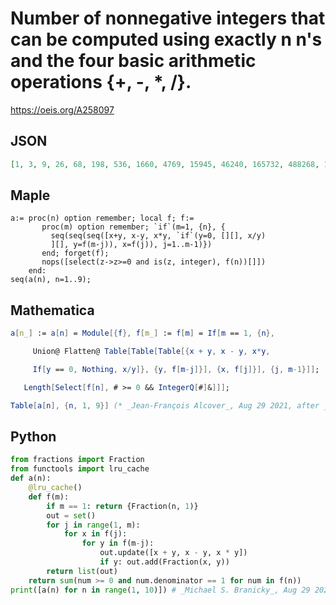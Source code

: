 # Number of nonnegative integers that can be computed using exactly n n's and the four basic arithmetic operations \{\+, \-, \*, /\}\.
https://oeis.org/A258097
## JSON
```JSON
[1, 3, 9, 26, 68, 198, 536, 1660, 4769, 15945, 46240, 165732, 488268, 1848866, 5852344]
```
## Maple
```Maple
a:= proc(n) option remember; local f; f:=
       proc(m) option remember; `if`(m=1, {n}, {
         seq(seq(seq([x+y, x-y, x*y, `if`(y=0, [][], x/y)
         ][], y=f(m-j)), x=f(j)), j=1..m-1)})
       end; forget(f);
       nops([select(z->z>=0 and is(z, integer), f(n))[]])
    end:
seq(a(n), n=1..9);
```
## Mathematica
```Mathematica
a[n_] := a[n] = Module[{f}, f[m_] := f[m] = If[m == 1, {n},
```
```Mathematica
     Union@ Flatten@ Table[Table[Table[{x + y, x - y, x*y,
```
```Mathematica
     If[y == 0, Nothing, x/y]}, {y, f[m-j]}], {x, f[j]}], {j, m-1}]];
```
```Mathematica
   Length[Select[f[n], # >= 0 && IntegerQ[#]&]]];
```
```Mathematica
Table[a[n], {n, 1, 9}] (* _Jean-François Alcover_, Aug 29 2021, after _Alois P. Heinz_ *)
```
## Python
```Python
from fractions import Fraction
from functools import lru_cache
def a(n):
    @lru_cache()
    def f(m):
        if m == 1: return {Fraction(n, 1)}
        out = set()
        for j in range(1, m):
            for x in f(j):
                for y in f(m-j):
                    out.update([x + y, x - y, x * y])
                    if y: out.add(Fraction(x, y))
        return list(out)
    return sum(num >= 0 and num.denominator == 1 for num in f(n))
print([a(n) for n in range(1, 10)]) # _Michael S. Branicky_, Aug 29 2021 after _Alois P. Heinz_
```
